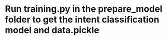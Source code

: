 # Run training.py in the prepare_model folder to get the intent classification model and data.pickle